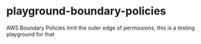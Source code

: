 # playground-boundary-policies
AWS Boundary Policies limit the outer edge of permissions, this is a testing playground for that
